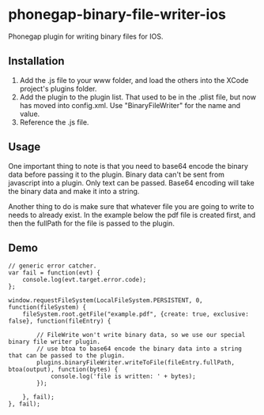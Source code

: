 phonegap-binary-file-writer-ios
===============================

Phonegap plugin for writing binary files for IOS.

## Installation

1. Add the .js file to your www folder, and load the others into the XCode project's plugins folder.
2. Add the plugin to the plugin list.  That used to be in the .plist file, but now has moved into config.xml.  Use "BinaryFileWriter" for the name and value.
3. Reference the .js file.

## Usage

One important thing to note is that you need to base64 encode the binary data before passing it to the plugin.  Binary data can't be sent from javascript into a plugin.  Only text can be passed.  Base64 encoding will take the binary data and make it into a string.

Another thing to do is make sure that whatever file you are going to write to needs to already exist.  In the example below the pdf file is created first, and then the fullPath for the file is passed to the plugin.

## Demo

	// generic error catcher.
	var fail = function(evt) {
	    console.log(evt.target.error.code);
	};

	window.requestFileSystem(LocalFileSystem.PERSISTENT, 0, function(fileSystem) {
	    fileSystem.root.getFile("example.pdf", {create: true, exclusive: false}, function(fileEntry) {

	        // FileWrite won't write binary data, so we use our special binary file writer plugin.
	        // use btoa to base64 encode the binary data into a string that can be passed to the plugin.
	        plugins.binaryFileWriter.writeToFile(fileEntry.fullPath, btoa(output), function(bytes) {
	            console.log('file is written: ' + bytes);
	        });

	    }, fail);
	}, fail);
